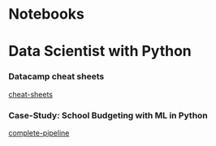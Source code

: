 # Notebooks

# Data Scientist with Python

### Datacamp cheat sheets

[cheat-sheets](https://www.datacamp.com/community/data-science-cheatsheets)

### Case-Study: School Budgeting with ML in Python

[complete-pipeline](https://github.com/datacamp/course-resources-ml-with-experts-budgets/blob/master/notebooks/1.0-full-model.ipynb)